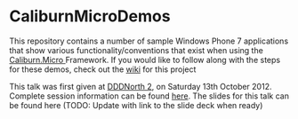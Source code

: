 CaliburnMicroDemos
==================

This repository contains a number of sample Windows Phone 7 applications that show various functionality/conventions that exist when using the [Caliburn.Micro ](http://caliburnmicro.codeplex.com/) Framework.  If you would like to follow along with the steps for these demos, check out the [wiki](https://github.com/gep13/CaliburnMicroDemos/wiki) for this project

This talk was first given at [DDDNorth 2](http://developerdeveloperdeveloper.com/north2/), on Saturday 13th October 2012.  Complete session information can be found [here](http://developerdeveloperdeveloper.com/north2/ViewSession.aspx?SessionID=975).  The slides for this talk can be found here (TODO: Update with link to the slide deck when ready)